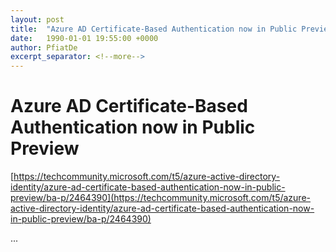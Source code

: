 ```yaml
---
layout: post
title:  "Azure AD Certificate-Based Authentication now in Public Preview"
date:   1990-01-01 19:55:00 +0000
author: PfiatDe
excerpt_separator: <!--more-->
---
```


# Azure AD Certificate-Based Authentication now in Public Preview
[https://techcommunity.microsoft.com/t5/azure-active-directory-identity/azure-ad-certificate-based-authentication-now-in-public-preview/ba-p/2464390](https://techcommunity.microsoft.com/t5/azure-active-directory-identity/azure-ad-certificate-based-authentication-now-in-public-preview/ba-p/2464390)

...
<!--more-->
